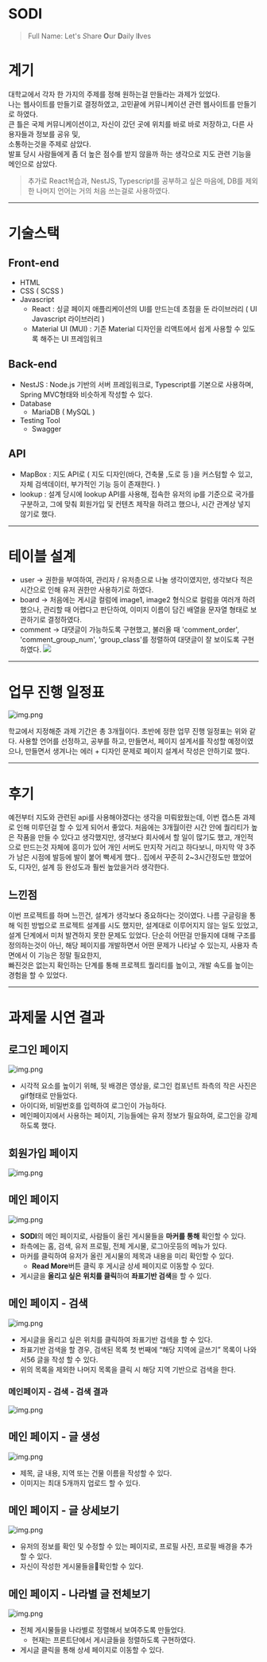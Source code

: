 # SODI
> Full Name: Let's *S*hare **O**ur **D**aily l**I**ves

# 계기
대학교에서 각자 한 가지의 주제를 정해 원하는걸 만들라는 과제가 있었다.  
나는 웹사이트를 만들기로 결정하였고, 고민끝에 커뮤니케이션 관련 웹사이트를 만들기로 하였다.  
큰 틀은 국제 커뮤니케이션이고, 자신이 갔던 곳에 위치를 바로 바로 저장하고, 다른 사용자들과 정보를 공유 및,  
소통하는것을 주제로 삼았다.  
발표 당시 사람들에게 좀 더 높은 점수를 받지 않을까 하는 생각으로 지도 관련 기능을 메인으로 삼았다.  

> 추가로 React복습과, NestJS, Typescript를 공부하고 싶은 마음에, DB를 제외한 나머지 언어는 거의 처음 쓰는걸로 사용하였다.

---

# 기술스택

## Front-end
 - HTML
 - CSS ( SCSS )
 - Javascript
   - React : 싱글 페이지 애플리케이션의 UI를 만드는데 초점을 둔 라이브러리 ( UI Javascript 라이브러리 ) 
   - Material UI (MUI) : 기존 Material 디자인을 리액트에서 쉽게 사용할 수 있도록 해주는 UI 프레임워크
   
## Back-end
 - NestJS : Node.js 기반의 서버 프레임워크로, Typescript를 기본으로 사용하며, Spring MVC형태와 비슷하게 작성할 수 있다.
 - Database
   - MariaDB ( MySQL )
 - Testing Tool
   - Swagger

## API
 - MapBox : 지도 API로 ( 지도 디자인(바다, 건축물 ,도로 등 )을 커스텀할 수 있고, 자체 검색데이터, 부가적인 기능 등이 존재한다. )
 - lookup : 설계 당시에 lookup API를 사용해, 접속한 유저의 ip를 기준으로 국가를 구분하고, 그에 맞춰 회원가입 및 컨텐츠 제작을
하려고 했으나, 시간 관계상 넣지 않기로 했다.

---
 
# 테이블 설계
 - user -> 권한을 부여하여, 관리자 / 유저층으로 나눌 생각이였지만, 생각보다 적은 시간으로 인해 유저 권한만 사용하기로 하였다.
 - board -> 처음에는 게시글 컬럼에 image1, image2 형식으로 컬럼을 여러개 하려 했으나, 관리할 때 어렵다고 판단하여,
   이미지 이름이 담긴 배열을 문자열 형태로 보관하기로 결정하였다.
 - comment -> 대댓글이 가능하도록 구현했고, 불러올 때 'comment_order', 'comment_group_num', 
   'group_class'를 정렬하여 대댓글이 잘 보이도록 구현하였다.
![](readme_images/table_structure.png)

---

# 업무 진행 일정표

![img.png](readme_images/project_schedule.png)

학교에서 지정해준 과제 기간은 총 3개월이다.
초반에 정한 업무 진행 일정표는 위와 같다. 
사용할 언어를 선정하고, 공부를 하고, 만들면서, 페이지 설계서를 작성할 예정이였으나,
만들면서 생겨나는 에러 + 디자인 문제로 페이지 설계서 작성은 안하기로 했다.

---

# 후기
예전부터 지도와 관련된 api를 사용해야겠다는 생각을 미뤄왔웠는데, 이번 캡스톤 과제로 인해 미루던걸 할 수 있게 되어서 좋았다.
처음에는 3개월이란 시간 안에 퀄리티가 높은 작품을 만들 수 있다고 생각했지만, 생각보다 회사에서 할 일이 많기도 했고,
개인적으로 만드는것 자체에 흥미가 있어 개인 서버도 만지작 거리고 하다보니, 마지막 약 3주가 남은 시점에 발등에 발이 붙어 빡세게 했다.. 집에서 꾸준히 2~3시간정도만 했었어도,
디자인, 설계 등 완성도과 훨씬 높았을거라 생각한다.  

## 느낀점
이번 프로젝트를 하며 느낀건, 설계가 생각보다 중요하다는 것이였다. 나름 구글링을 통해 익힌 방법으로 프로젝트 설계를 시도 했지만,
설계대로 이루어지지 않는 일도 있었고, 설계 단계에서 미처 발견하지 못한 문제도 있었다. 
단순히 어떤걸 만들지에 대해 구조를 정의하는것이 아닌, 해당 페이지를 개발하면서 어떤 문제가 나타날 수 있는지, 사용자 측면에서 이 기능은 정말 필요한지,  
빠진것은 없는지 확인하는 단계를 통해 프로젝트 퀄리티를 높이고, 개발 속도를 높이는 경험을 할 수 있었다.

---

# 과제물 시연 결과

## 로그인 페이지
![img.png](readme_images/login_page.png)
 - 시각적 요소를 높이기 위해, 뒷 배경은 영상을, 로그인 컴포넌트 좌측의 작은 사진은 gif형태로 만들었다.
 - 아이디와, 비밀번호를 입력하여 로그인이 가능하다.
 - 메인페이지에서 사용하는 페이지, 기능들에는 유저 정보가 필요하여, 로그인을 강제하도록 했다.

## 회원가입 페이지
![img.png](readme_images/join_page.png)

## 메인 페이지
![img.png](readme_images/main_page.png)
 - **SODI**의 메인 페이지로, 사람들이 올린 게시물들을 **마커를 통해** 확인할 수 있다.
 - 좌측에는 홈, 검색, 유저 프로필, 전체 게시물, 로그아웃등의 메뉴가 있다.
 - 마커를 클릭하여 유저가 올린 게시물의 제목과 내용을 미리 확인할 수 있다.
   - **Read More**버튼 클릭 후 게시글 상세 페이지로 이동할 수 있다.
 - 게시글을 **올리고 싶은 위치를 클릭**하여 **좌표기반 검색**을 할 수 있다.

## 메인 페이지 - 검색
![img.png](readme_images/main_search_page.png)
 - 게시글을 올리고 싶은 위치를 클릭하여 좌표기반 검색을 할 수 있다.
 - 좌표기반 검색을 할 경우, 검색된 목록 첫 번째에 “해당 지역에 글쓰기” 목록이 나와서56 글을 작성 할 수 있다.
 - 위의 목록을 제외한 나머지 목록을 클릭 시 해당 지역 기반으로 검색을 한다.

### 메인페이지 - 검색 - 검색 결과
![img.png](readme_images/main_search_2_page.png)

## 메인 페이지 - 글 생성
![img.png](readme_images/main_add_post_page.png)
 - 제목, 글 내용, 지역 또는 건물 이름을 작성할 수 있다.
 - 이미지는 최대 5개까지 업로드 할 수 있다.

## 메인 페이지 - 글 상세보기
![img.png](readme_images/main_view_post_page.png)
 - 유저의 정보를 확인 및 수정할 수 있는 페이지로, 프로필 사진, 프로필 배경을 추가할 수 있다.
 - 자신이 작성한 게시물들을확인할 수 있다.
 
## 메인 페이지 - 나라별 글 전체보기
 ![img.png](readme_images/main_view_all_post_page.png)
 - 전체 게시물들을 나라별로 정렬해서 보여주도록 만들었다.
   - 현재는 프론트단에서 게시글들을 정렬하도록 구현하였다.
 - 게시글 클릭을 통해 상세 페이지로 이동할 수 있다.
